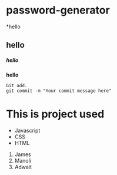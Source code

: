 # password-generator

\*hello

## hello

##### hello

**hello**

```
Git add.
git commit -m "Your commit message here"
```

# This is project used

- Javascript
- CSS
- HTML

1. James
2. Manoli
3. Adwait
